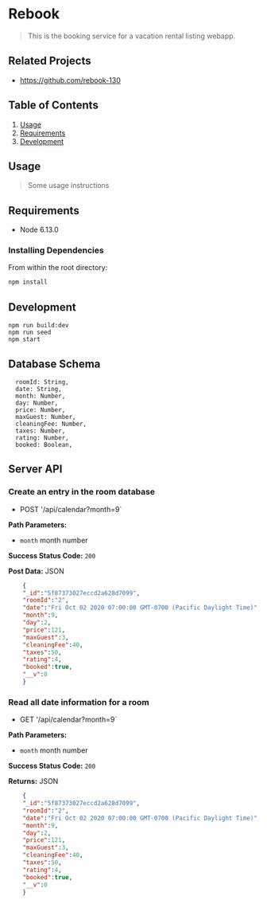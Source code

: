 # Rebook

>This is the booking service for a vacation rental listing webapp.

## Related Projects
  - https://github.com/rebook-130
## Table of Contents

1. [Usage](#Usage)
1. [Requirements](#requirements)
1. [Development](#development)

## Usage

> Some usage instructions

## Requirements

- Node 6.13.0

### Installing Dependencies

From within the root directory:

```sh
npm install
```

## Development
```
npm run build:dev
npm run seed
npm start
```
## Database Schema
```
  roomId: String,
  date: String,
  month: Number,
  day: Number,
  price: Number,
  maxGuest: Number,
  cleaningFee: Number,
  taxes: Number,
  rating: Number,
  booked: Boolean,
```
## Server API

### Create an entry in the room database
  * POST '/api/calendar?month=9`

**Path Parameters:**
  * `month` month number

**Success Status Code:** `200`

**Post Data:** JSON

```json
    {
    "_id":"5f87373027eccd2a628d7099",
    "roomId":"2",
    "date":"Fri Oct 02 2020 07:00:00 GMT-0700 (Pacific Daylight Time)",
    "month":9,
    "day":2,
    "price":121,
    "maxGuest":3,
    "cleaningFee":40,
    "taxes":50,
    "rating":4,
    "booked":true,
    "__v":0
    }
```

### Read all date information for a room
  * GET '/api/calendar?month=9`

**Path Parameters:**
  * `month` month number

**Success Status Code:** `200`

**Returns:** JSON

```json
    {
    "_id":"5f87373027eccd2a628d7099",
    "roomId":"2",
    "date":"Fri Oct 02 2020 07:00:00 GMT-0700 (Pacific Daylight Time)",
    "month":9,
    "day":2,
    "price":121,
    "maxGuest":3,
    "cleaningFee":40,
    "taxes":50,
    "rating":4,
    "booked":true,
    "__v":0
    }
```

